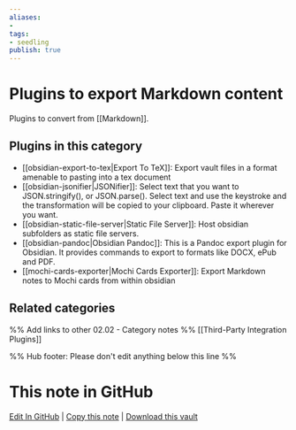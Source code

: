 ```yaml
---
aliases:
-
tags:
- seedling
publish: true
---
```



# Plugins to export Markdown content

Plugins to convert from [[Markdown]].

## Plugins in this category

- [[obsidian-export-to-tex|Export To TeX]]: Export vault files in a format amenable to pasting into a tex document
- [[obsidian-jsonifier|JSONifier]]: Select text that you want to JSON.stringify(), or JSON.parse(). Select text and use the keystroke and the transformation will be copied to your clipboard. Paste it wherever you want.
- [[obsidian-static-file-server|Static File Server]]: Host obsidian subfolders as static file servers.
- [[obsidian-pandoc|Obsidian Pandoc]]: This is a Pandoc export plugin for Obsidian. It provides commands to export to formats like DOCX, ePub and PDF.
- [[mochi-cards-exporter|Mochi Cards Exporter]]: Export Markdown notes to Mochi cards from within obsidian

## Related categories

%% Add links to other 02.02 - Category notes %%
[[Third-Party Integration Plugins]]

%% Hub footer: Please don't edit anything below this line %%

# This note in GitHub

<span class="git-footer">[Edit In GitHub](https://github.dev/obsidian-community/obsidian-hub/blob/main/02%20-%20Community%20Expansions/02.01%20Plugins%20by%20Category/Plugins%20to%20export%20markdown%20content.md "git-hub-edit-note") | [Copy this note](https://raw.githubusercontent.com/obsidian-community/obsidian-hub/main/02%20-%20Community%20Expansions/02.01%20Plugins%20by%20Category/Plugins%20to%20export%20markdown%20content.md "git-hub-copy-note") | [Download this vault](https://github.com/obsidian-community/obsidian-hub/archive/refs/heads/main.zip "git-hub-download-vault") </span>
